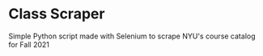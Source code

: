 # Class Scraper

Simple Python script made with Selenium to scrape NYU's course catalog for Fall 2021
